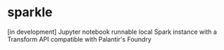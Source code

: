 # sparkle
[in development] Jupyter notebook runnable local Spark instance with a Transform API compatible with Palantir's Foundry
